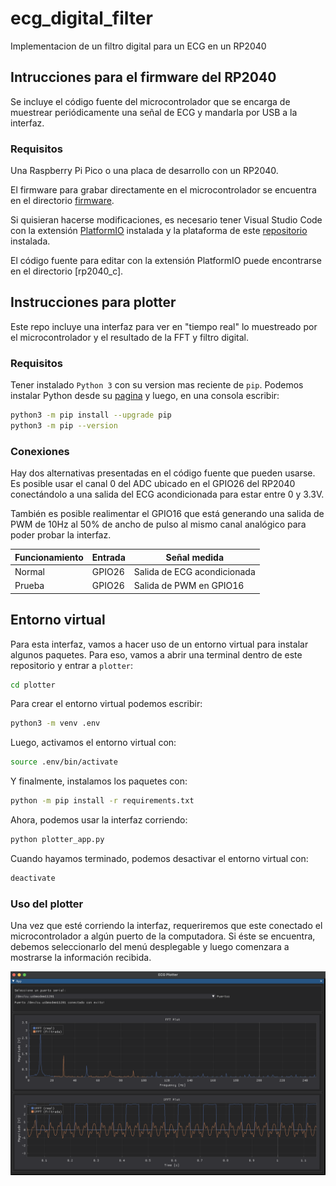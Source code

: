 # ecg_digital_filter

Implementacion de un filtro digital para un ECG en un RP2040

## Intrucciones para el firmware del RP2040

Se incluye el código fuente del microcontrolador que se encarga de muestrear periódicamente una señal de ECG y mandarla por USB a la interfaz.

### Requisitos

Una Raspberry Pi Pico o una placa de desarrollo con un RP2040.

El firmware para grabar directamente en el microcontrolador se encuentra en el directorio [firmware](firmware).

Si quisieran hacerse modificaciones, es necesario tener Visual Studio Code con la extensión [PlatformIO](https://platformio.org/) instalada y la plataforma de este [repositorio](https://github.com/maxgerhardt/wizio-pico.git) instalada.

El código fuente para editar con la extensión PlatformIO puede encontrarse en el directorio [rp2040_c].

## Instrucciones para plotter

Este repo incluye una interfaz para ver en "tiempo real" lo muestreado por el microcontrolador y el resultado de la FFT y filtro digital.

### Requisitos

Tener instalado `Python 3` con su version mas reciente de `pip`. Podemos instalar Python desde su [pagina](https://www.python.org/) y luego, en una consola escribir:

```bash
python3 -m pip install --upgrade pip
python3 -m pip --version
```

### Conexiones

Hay dos alternativas presentadas en el código fuente que pueden usarse. Es posible usar el canal 0 del ADC ubicado en el GPIO26 del RP2040 conectándolo a una salida del ECG acondicionada para estar entre 0 y 3.3V.

También es posible realimentar el GPIO16 que está generando una salida de PWM de 10Hz al 50% de ancho de pulso al mismo canal analógico para poder probar la interfaz.

| Funcionamiento | Entrada | Señal medida |
| --- | --- | --- |
| Normal | GPIO26 | Salida de ECG acondicionada |
| Prueba | GPIO26 | Salida de PWM en GPIO16 |

## Entorno virtual

Para esta interfaz, vamos a hacer uso de un entorno virtual para instalar algunos paquetes. Para eso, vamos a abrir una terminal dentro de este repositorio y entrar a `plotter`:

```bash
cd plotter
```

Para crear el entorno virtual podemos escribir:

```bash
python3 -m venv .env
```

Luego, activamos el entorno virtual con:

```bash
source .env/bin/activate
```

Y finalmente, instalamos los paquetes con:

```bash
python -m pip install -r requirements.txt
```

Ahora, podemos usar la interfaz corriendo:

```bash
python plotter_app.py
```

Cuando hayamos terminado, podemos desactivar el entorno virtual con:

```bash
deactivate
```

### Uso del plotter

Una vez que esté corriendo la interfaz, requeriremos que este conectado el microcontrolador a algún puerto de la computadora. Si éste se encuentra, debemos seleccionarlo del menú desplegable y luego comenzara a mostrarse la información recibida.

![Ejemplo de plotter](images/plotter.png)